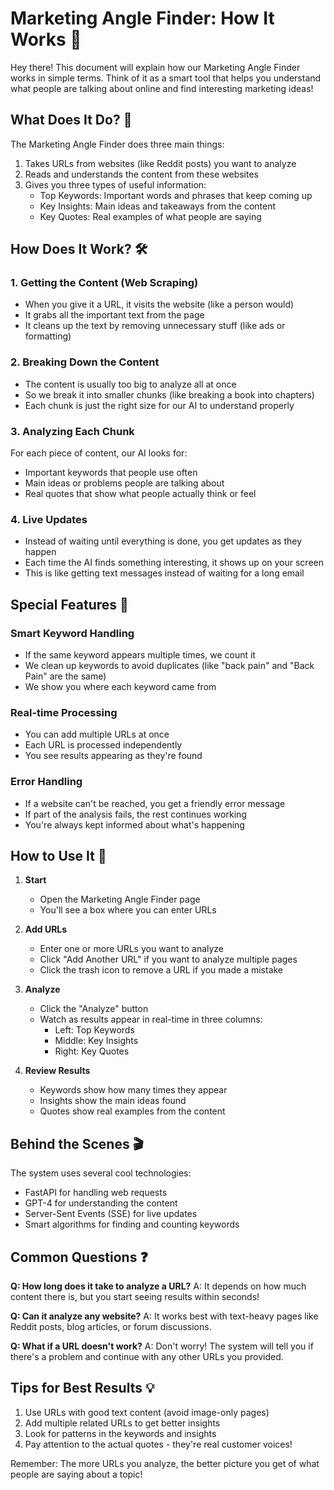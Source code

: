 # Marketing Angle Finder: How It Works 🚀

Hey there! This document will explain how our Marketing Angle Finder works in simple terms. Think of it as a smart tool that helps you understand what people are talking about online and find interesting marketing ideas!

## What Does It Do? 🤔

The Marketing Angle Finder does three main things:
1. Takes URLs from websites (like Reddit posts) you want to analyze
2. Reads and understands the content from these websites
3. Gives you three types of useful information:
   - Top Keywords: Important words and phrases that keep coming up
   - Key Insights: Main ideas and takeaways from the content
   - Key Quotes: Real examples of what people are saying

## How Does It Work? 🛠️

### 1. Getting the Content (Web Scraping)
- When you give it a URL, it visits the website (like a person would)
- It grabs all the important text from the page
- It cleans up the text by removing unnecessary stuff (like ads or formatting)

### 2. Breaking Down the Content
- The content is usually too big to analyze all at once
- So we break it into smaller chunks (like breaking a book into chapters)
- Each chunk is just the right size for our AI to understand properly

### 3. Analyzing Each Chunk
For each piece of content, our AI looks for:
- Important keywords that people use often
- Main ideas or problems people are talking about
- Real quotes that show what people actually think or feel

### 4. Live Updates
- Instead of waiting until everything is done, you get updates as they happen
- Each time the AI finds something interesting, it shows up on your screen
- This is like getting text messages instead of waiting for a long email

## Special Features 🌟

### Smart Keyword Handling
- If the same keyword appears multiple times, we count it
- We clean up keywords to avoid duplicates (like "back pain" and "Back Pain" are the same)
- We show you where each keyword came from

### Real-time Processing
- You can add multiple URLs at once
- Each URL is processed independently
- You see results appearing as they're found

### Error Handling
- If a website can't be reached, you get a friendly error message
- If part of the analysis fails, the rest continues working
- You're always kept informed about what's happening

## How to Use It 📝

1. **Start**
   - Open the Marketing Angle Finder page
   - You'll see a box where you can enter URLs

2. **Add URLs**
   - Enter one or more URLs you want to analyze
   - Click "Add Another URL" if you want to analyze multiple pages
   - Click the trash icon to remove a URL if you made a mistake

3. **Analyze**
   - Click the "Analyze" button
   - Watch as results appear in real-time in three columns:
     * Left: Top Keywords
     * Middle: Key Insights
     * Right: Key Quotes

4. **Review Results**
   - Keywords show how many times they appear
   - Insights show the main ideas found
   - Quotes show real examples from the content

## Behind the Scenes 🎬

The system uses several cool technologies:
- FastAPI for handling web requests
- GPT-4 for understanding the content
- Server-Sent Events (SSE) for live updates
- Smart algorithms for finding and counting keywords

## Common Questions ❓

**Q: How long does it take to analyze a URL?**
A: It depends on how much content there is, but you start seeing results within seconds!

**Q: Can it analyze any website?**
A: It works best with text-heavy pages like Reddit posts, blog articles, or forum discussions.

**Q: What if a URL doesn't work?**
A: Don't worry! The system will tell you if there's a problem and continue with any other URLs you provided.

## Tips for Best Results 💡

1. Use URLs with good text content (avoid image-only pages)
2. Add multiple related URLs to get better insights
3. Look for patterns in the keywords and insights
4. Pay attention to the actual quotes - they're real customer voices!

Remember: The more URLs you analyze, the better picture you get of what people are saying about a topic! 